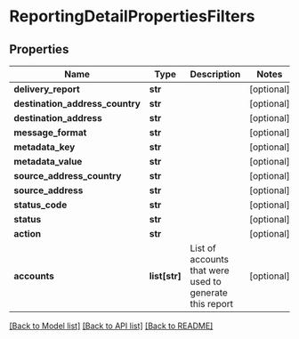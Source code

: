 # ReportingDetailPropertiesFilters

## Properties
Name | Type | Description | Notes
------------ | ------------- | ------------- | -------------
**delivery_report** | **str** |  | [optional] 
**destination_address_country** | **str** |  | [optional] 
**destination_address** | **str** |  | [optional] 
**message_format** | **str** |  | [optional] 
**metadata_key** | **str** |  | [optional] 
**metadata_value** | **str** |  | [optional] 
**source_address_country** | **str** |  | [optional] 
**source_address** | **str** |  | [optional] 
**status_code** | **str** |  | [optional] 
**status** | **str** |  | [optional] 
**action** | **str** |  | [optional] 
**accounts** | **list[str]** | List of accounts that were used to generate this report | [optional] 

[[Back to Model list]](../README.md#documentation-for-models) [[Back to API list]](../README.md#documentation-for-api-endpoints) [[Back to README]](../README.md)


